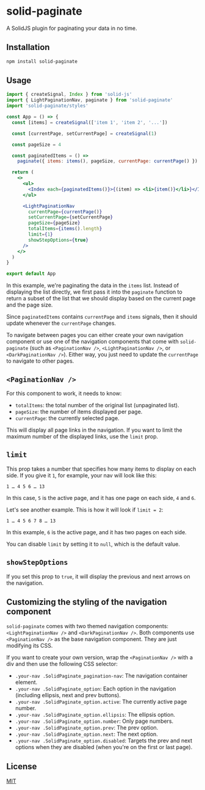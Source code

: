 # solid-paginate

A SolidJS plugin for paginating your data in no time.

## Installation

```bash
npm install solid-paginate
```

## Usage

```jsx
import { createSignal, Index } from 'solid-js'
import { LightPaginationNav, paginate } from 'solid-paginate'
import 'solid-paginate/styles'

const App = () => {
  const [items] = createSignal(['item 1', 'item 2', '...'])

  const [currentPage, setCurrentPage] = createSignal(1)

  const pageSize = 4

  const paginatedItems = () =>
    paginate({ items: items(), pageSize, currentPage: currentPage() })

  return (
    <>
      <ul>
        <Index each={paginatedItems()}>{(item) => <li>{item()}</li>}</Index>
      </ul>

      <LightPaginationNav
        currentPage={currentPage()}
        setCurrentPage={setCurrentPage}
        pageSize={pageSize}
        totalItems={items().length}
        limit={1}
        showStepOptions={true}
      />
    </>
  )
}

export default App
```

In this example, we're paginating the data in the `items` list. Instead of displaying the list directly, we first pass it into the `paginate` function to return a subset of the list that we should display based on the current page and the page size.

Since `paginatedItems` contains `currentPage` and `items` signals, then it should update whenever the `currentPage` changes.

To navigate between pages you can either create your own navigation component or use one of the navigation components that come with `solid-paginate` (such as `<PaginationNav />`, `<LightPaginationNav />`, or `<DarkPaginationNav />`). Either way, you just need to update the `currentPage` to navigate to other pages.

## `<PaginationNav />`

For this component to work, it needs to know:

- `totalItems`: the total number of the original list (unpaginated list).
- `pageSize`: the number of items displayed per page.
- `currentPage`: the currently selected page.

This will display all page links in the navigation. If you want to limit the maximum number of the displayed links, use the `limit` prop.

## `limit`

This prop takes a number that specifies how many items to display on each side. If you give it `1`, for example, your nav will look like this:

```
1 … 4 5 6 … 13
```

In this case, `5` is the active page, and it has one page on each side, `4` and `6`.

Let's see another example. This is how it will look if `limit = 2`:

```
1 … 4 5 6 7 8 … 13
```

In this example, `6` is the active page, and it has two pages on each side.

You can disable `limit` by setting it to `null`, which is the default value.

## `showStepOptions`

If you set this prop to `true`, it will display the previous and next arrows on the navigation.

## Customizing the styling of the navigation component

`solid-paginate` comes with two themed navigation components: `<LightPaginationNav />` and `<DarkPaginationNav />`. Both components use `<PaginationNav />` as the base navigation component. They are just modifying its CSS.

If you want to create your own version, wrap the `<PaginationNav />` with a div and then use the following CSS selector:

- `.your-nav .SolidPaginate_pagination-nav`: The navigation container element.
- `.your-nav .SolidPaginate_option`: Each option in the navigation (including ellipsis, next and prev buttons).
- `.your-nav .SolidPaginate_option.active`: The currently active page number.
- `.your-nav .SolidPaginate_option.ellipsis`: The ellipsis option.
- `.your-nav .SolidPaginate_option.number`: Only page numbers.
- `.your-nav .SolidPaginate_option.prev`: The prev option.
- `.your-nav .SolidPaginate_option.next`: The next option.
- `.your-nav .SolidPaginate_option.disabled`: Targets the prev and next options when they are disabled (when you're on the first or last page).

## License

[MIT](http://opensource.org/licenses/MIT)
